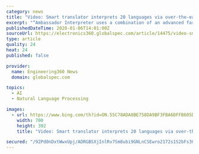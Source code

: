 ```yaml
---
category: news
title: "Video: Smart translator interprets 20 languages via over-the-ear audio"
excerpt: "“Ambassador Interpreter uses a combination of an advanced far-field microphone array to capture speech with high clarity, along with our neural network speech translation engine which can decipher between different dialects and accents,” Ochoa said. “This improves the accuracy when speaking with people, but by enabling machine ..."
publishedDateTime: 2020-01-06T14:01:00Z
sourceUrl: https://electronics360.globalspec.com/article/14475/video-smart-translator-interprets-20-languages-via-over-the-ear-audio
type: article
quality: 24
heat: 24
published: false

provider:
  name: Engineering360 News
  domain: globalspec.com

topics:
  - AI
  - Natural Language Processing

images:
  - url: https://www.bing.com/th?id=ON.55C78ADA8BE758DA9BF3FBA6DFFB605D
    width: 700
    height: 392
    title: "Video: Smart translator interprets 20 languages via over-the-ear audio"

secured: "/92Pd0nDxtWwxUpj/ADRGBSXjInlRv7Sm8ubi9GNLnCSEwro2172s1S2bFs30R+/tkE3cjEmFQi8+LaNuZBXEXKVcCCEey1j4DLp7YMvaDbJN3qj2E9+tXU+OoZvJGzYmdW5Hldg+ZAhSzHY2vPBTTiERWYOVOaGCA6cjliAsFcYUMkLoQxfRwxeyaXo66WuIRUFbolVxZqQuXy5ZLkjLS1HN9Xdcncn/qmE8a9FScdRccoQkYmiEKJeo3zmaQ4K2n0uUScGksok2AcTK7t8ZQ==;eV3ZQR+JvJb0itVtjXF/kg=="
---
```


